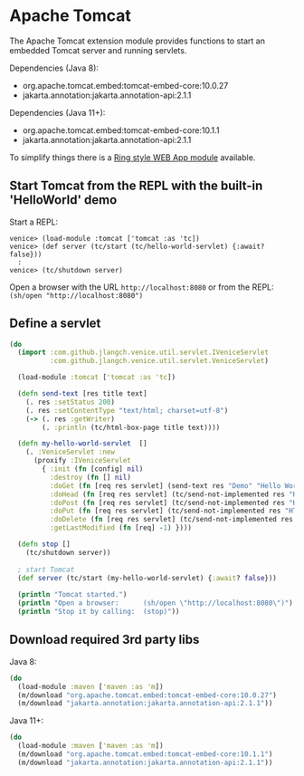 # Apache Tomcat

The Apache Tomcat extension module provides functions to start an embedded 
Tomcat server and running servlets.

Dependencies (Java 8):

 - org.apache.tomcat.embed:tomcat-embed-core:10.0.27
 - jakarta.annotation:jakarta.annotation-api:2.1.1

Dependencies (Java 11+):

 - org.apache.tomcat.embed:tomcat-embed-core:10.1.1
 - jakarta.annotation:jakarta.annotation-api:2.1.1

To simplify things there is a 
[Ring style WEB App module](ext-ring.md) available.
 
 
## Start Tomcat from the REPL with the built-in 'HelloWorld' demo 

Start a REPL:

```text
venice> (load-module :tomcat ['tomcat :as 'tc])
venice> (def server (tc/start (tc/hello-world-servlet) {:await? false}))
  :
venice> (tc/shutdown server)
```

Open a browser with the URL `http://localhost:8080` or from the REPL: `(sh/open "http://localhost:8080")`


## Define a servlet

```clojure
(do
  (import :com.github.jlangch.venice.util.servlet.IVeniceServlet
          :com.github.jlangch.venice.util.servlet.VeniceServlet)

  (load-module :tomcat ['tomcat :as 'tc])

  (defn send-text [res title text]
    (. res :setStatus 200)
    (. res :setContentType "text/html; charset=utf-8")
    (-> (. res :getWriter)
        (. :println (tc/html-box-page title text))))

  (defn my-hello-world-servlet  []
    (. :VeniceServlet :new
      (proxify :IVeniceServlet
        { :init (fn [config] nil)
          :destroy (fn [] nil)
          :doGet (fn [req res servlet] (send-text res "Demo" "Hello World"))
          :doHead (fn [req res servlet] (tc/send-not-implemented res "HTTP Method HEAD"))
          :doPost (fn [req res servlet] (tc/send-not-implemented res "HTTP Method POST"))
          :doPut (fn [req res servlet] (tc/send-not-implemented res "HTTP Method PUT"))
          :doDelete (fn [req res servlet] (tc/send-not-implemented res "HTTP Method DELETE"))
          :getLastModified (fn [req] -1) })))

  (defn stop []
    (tc/shutdown server))
 
  ; start Tomcat
  (def server (tc/start (my-hello-world-servlet) {:await? false}))
  
  (println "Tomcat started.")
  (println "Open a browser:      (sh/open \"http://localhost:8080\")")
  (println "Stop it by calling:  (stop)"))
```


## Download required 3rd party libs

Java 8:

```clojure
(do
  (load-module :maven ['maven :as 'm])
  (m/download "org.apache.tomcat.embed:tomcat-embed-core:10.0.27")
  (m/download "jakarta.annotation:jakarta.annotation-api:2.1.1"))
```

Java 11+:

```clojure
(do
  (load-module :maven ['maven :as 'm])
  (m/download "org.apache.tomcat.embed:tomcat-embed-core:10.1.1")
  (m/download "jakarta.annotation:jakarta.annotation-api:2.1.1"))
```

